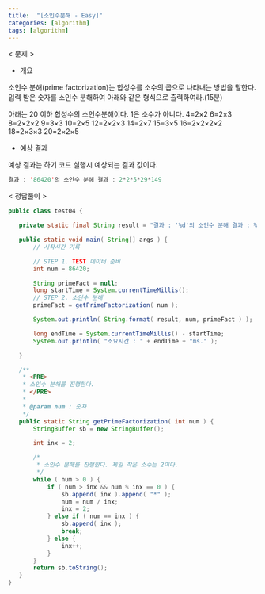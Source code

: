 ```yaml
---
title:  "[소인수분해 - Easy]"
categories: [algorithm]
tags: [algorithm]
---
```


< 문제 >
 -  개요
 
 소인수 분해(prime factorization)는 합성수를 소수의 곱으로 나타내는 방법을 말한다.
 입력 받은 숫자를 소인수 분해하여 아래와 같은 형식으로 출력하여라.(15분)
  
 아래는 20 이하 합성수의 소인수분해이다. 1은 소수가 아니다.
 4=2×2 
 6=2×3
 8=2×2×2
 9=3×3
 10=2×5
 12=2×2×3
 14=2×7
 15=3×5
 16=2×2×2×2
 18=2×3×3
 20=2×2×5
 
 - 예상 결과
 
 예상 결과는 하기 코드 실행시 예상되는 결과 값이다.
 
 ``` java
 결과 : '86420'의 소인수 분해 결과 : 2*2*5*29*149
 ``` 
 
 < 정답풀이 >
 
 ``` java
 public class test04 {

	private static final String result = "결과 : '%d'의 소인수 분해 결과 : %s";

	public static void main( String[] args ) {
		// 시작시간 기록

		// STEP 1. TEST 데이터 준비
		int num = 86420;

		String primeFact = null;
		long startTime = System.currentTimeMillis();
		// STEP 2. 소인수 분해
		primeFact = getPrimeFactorization( num );

		System.out.println( String.format( result, num, primeFact ) );

		long endTime = System.currentTimeMillis() - startTime;
		System.out.println( "소요시간 : " + endTime + "ms." );

	}

	/**
	 * <PRE>
	 * 소인수 분해를 진행한다.
	 * </PRE>
	 * 
	 * @param num : 숫자
	 */
	public static String getPrimeFactorization( int num ) {
		StringBuffer sb = new StringBuffer();

		int inx = 2;

		/*
		 * 소인수 분해를 진행한다. 제일 작은 소수는 2이다.
		 */
		while ( num > 0 ) {
			if ( num > inx && num % inx == 0 ) {
				sb.append( inx ).append( "*" );
				num = num / inx;
				inx = 2;
			} else if ( num == inx ) {
				sb.append( inx );
				break;
			} else {
				inx++;
			}
		}
		return sb.toString();
	}
}
```